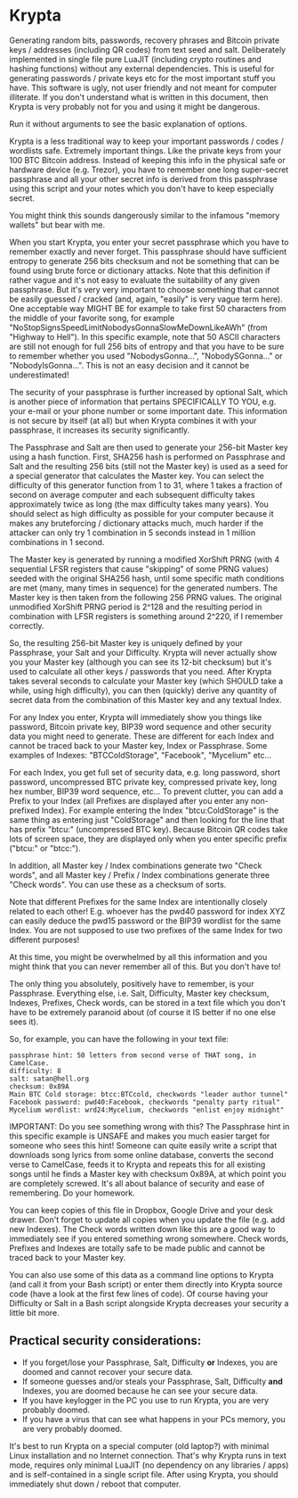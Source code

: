 # Krypta

Generating random bits, passwords, recovery phrases and Bitcoin private keys / addresses (including QR codes) from text seed and salt. Deliberately implemented in single file pure LuaJIT (including crypto routines and hashing functions) without any external dependencies. This is useful for generating passwords / private keys etc for the most important stuff you have. This software is ugly, not user friendly and not meant for computer illiterate. If you don't understand what is written in this document, then Krypta is very probably not for you and using it might be dangerous.

Run it without arguments to see the basic explanation of options.

Krypta is a less traditional way to keep your important passwords / codes / wordlists safe. Extremely important things. Like the private keys from your 100 BTC Bitcoin address. Instead of keeping this info in the physical safe or hardware device (e.g. Trezor), you have to remember one long super-secret passphrase and all your other secret info is derived from this passphrase using this script and your notes which you don't have to keep especially secret.

You might think this sounds dangerously similar to the infamous "memory wallets" but bear with me.

When you start Krypta, you enter your secret passphrase which you have to remember exactly and never forget. This passphrase should have sufficient entropy to generate 256 bits checksum and not be something that can be found using brute force or dictionary attacks. Note that this definition if rather vague and it's not easy to evaluate the suitability of any given passphrase. But it's very very important to choose something that cannot be easily guessed / cracked (and, again, "easily" is very vague term here). One acceptable way MIGHT BE for example to take first 50 characters from the middle of your favorite song, for example "NoStopSignsSpeedLimitNobodysGonnaSlowMeDownLikeAWh" (from "Highway to Hell"). In this specific example, note that 50 ASCII characters are still not enough for full 256 bits of entropy and that you have to be sure to remember whether you used "NobodysGonna...", "NobodySGonna..." or "NobodyIsGonna...". This is not an easy decision and it cannot be underestimated!

The security of your passphrase is further increased by optional Salt, which is another piece of information that pertains SPECIFICALLY TO YOU, e.g. your e-mail or your phone number or some important date. This information is not secure by itself (at all) but when Krypta combines it with your passphrase, it increases its security significantly.

The Passphrase and Salt are then used to generate your 256-bit Master key using a  hash function. First, SHA256 hash is performed on Passphrase and Salt and the resulting 256 bits (still not the Master key) is used as a seed for a special generator that calculates the Master key. You can select the difficulty of this generator function from 1 to 31, where 1 takes a fraction of second on average computer and each subsequent difficulty takes approximately twice as long (the max difficulty takes many years). You should select as high difficulty as possible for your computer because it makes any bruteforcing / dictionary attacks much, much harder if the attacker can only try 1 combination in 5 seconds instead in 1 million combinations in 1 second.

The Master key is generated by running a modified XorShift PRNG (with 4 sequential LFSR registers that cause "skipping" of some PRNG values) seeded with the original SHA256 hash, until some specific math conditions are met (many, many times in sequence) for the generated numbers. The Master key is then taken from the following 256 PRNG values. The original unmodified XorShift PRNG period is 2^128 and the resulting period in combination with LFSR registers is something around 2^220, if I remember correctly.

So, the resulting 256-bit Master key is uniquely defined by your Passphrase, your Salt and your Difficulty. Krypta will never actually show you your Master key (although you can see its 12-bit checksum) but it's used to calculate all other keys / passwords that you need.  After Krypta takes several seconds to calculate your Master key (which SHOULD take a while, using high difficulty), you can then (quickly) derive any quantity of secret data from the combination of this Master key and any textual Index.

For any Index you enter, Krypta will immediately show you things like password, Bitcoin private key, BIP39 word sequence and other security data you might need to generate. These are different for each Index and cannot be traced back to your Master key, Index or Passphrase. Some examples of Indexes: "BTCColdStorage", "Facebook", "Mycelium" etc...

For each Index, you get full set of security data, e.g. long password, short password, uncompressed BTC private key, compressed private key, long hex number, BIP39 word sequence, etc... To prevent clutter, you can add a Prefix to your Index (all Prefixes are displayed after you enter any non-prefixed Index). For example entering the Index "btcu:ColdStorage" is the same thing as entering just "ColdStorage" and then looking for the line that has prefix "btcu:" (uncompressed BTC key). Because Bitcoin QR codes take lots of screen space, they are displayed only when you enter specific prefix ("btcu:" or "btcc:").

In addition, all Master key / Index combinations generate two "Check words", and all Master key / Prefix / Index combinations generate three "Check words". You can use these as a checksum of sorts.

Note that different Prefixes for the same Index are intentionally closely related to each other! E.g. whoever has the pwd40 password for index XYZ can easily deduce the pwd15 password or the BIP39 wordlist for the same Index. You are not supposed to use two prefixes of the same Index for two different purposes!

At this time, you might be overwhelmed by all this information and you might think that you can never remember all of this. But you don't have to!

The only thing you absolutely, positively have to remember, is your Passphrase. Everything else, i.e. Salt, Difficulty, Master key checksum, Indexes, Prefixes, Check words, can be stored in a text file which you don't have to be extremely paranoid about (of course it IS better if no one else sees it).

So, for example, you can have the following in your text file:

```
passphrase hint: 50 letters from second verse of THAT song, in CamelCase.
difficulty: 8
salt: satan@hell.org
checksum: 0x89A
Main BTC Cold storage: btcc:BTCcold, checkwords "leader author tunnel"
Facebook password: pwd40:Facebook, checkwords "penalty party ritual"
Mycelium wordlist: wrd24:Mycelium, checkwords "enlist enjoy midnight"
```

IMPORTANT: Do you see something wrong with this? The Passphrase hint in this specific example is UNSAFE and makes you much easier target for someone who sees this hint! Someone can quite easily write a script that downloads song lyrics from some online database, converts the second verse to CamelCase, feeds it to Krypta and repeats this for all existing songs until he finds a Master key with checksum 0x89A, at which point you are completely screwed. It's all about balance of security and ease of remembering. Do your homework.

You can keep copies of this file in Dropbox, Google Drive and your desk drawer. Don't forget to update all copies when you update the file (e.g. add new Indexes). The Check words written down like this are a good way to immediately see if you entered something wrong somewhere. Check words, Prefixes and Indexes are totally safe to be made public and cannot be traced back to your Master key.

You can also use some of this data as a command line options to Krypta (and call it from your Bash script) or enter them directly into Krypta source code (have a look at the first few lines of code). Of course having your Difficulty or Salt in a Bash script alongside Krypta decreases your security a little bit more.

## Practical security considerations:

* If you forget/lose your Passphrase, Salt, Difficulty **or** Indexes, you are doomed and cannot recover your secure data.
* If someone guesses and/or steals your Passphrase, Salt, Difficulty **and** Indexes, you are doomed because he can see your secure data.
* If you have keylogger in the PC you use to run Krypta, you are very probably doomed.
* If you have a virus that can see what happens in your PCs memory, you are very probably doomed.

It's best to run Krypta on a special computer (old laptop?) with minimal Linux installation and no Internet connection. That's why Krypta runs in text mode, requires only minimal LuaJIT (no dependency on any libraries / apps) and is self-contained in a single script file. After using Krypta, you should immediately shut down / reboot that computer.
